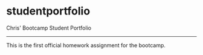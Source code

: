 # studentportfolio
Chris' Bootcamp Student Portfolio

---

This is the first official homework assignment for the bootcamp. 
